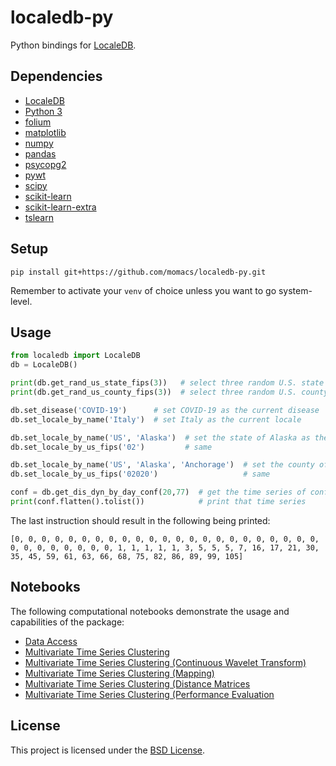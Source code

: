# localedb-py

Python bindings for [LocaleDB](https://github.com/momacs/localedb).


## Dependencies

- [LocaleDB](https://github.com/momacs/localedb)
- [Python 3](https://www.python.org)
- [folium](https://github.com/python-visualization/folium)
- [matplotlib](https://matplotlib.org/)
- [numpy](https://numpy.org)
- [pandas](https://pandas.pydata.org/)
- [psycopg2](https://pypi.org/project/psycopg2)
- [pywt](https://github.com/PyWavelets/pywt)
- [scipy](https://www.scipy.org/)
- [scikit-learn](https://scikit-learn.org)
- [scikit-learn-extra](https://github.com/scikit-learn-contrib/scikit-learn-extra)
- [tslearn](https://github.com/tslearn-team/tslearn/)


## Setup

```
pip install git+https://github.com/momacs/localedb-py.git
```

Remember to activate your `venv` of choice unless you want to go system-level.


## Usage

```python
from localedb import LocaleDB
db = LocaleDB()

print(db.get_rand_us_state_fips(3))   # select three random U.S. state  FIPS codes
print(db.get_rand_us_county_fips(3))  # select three random U.S. county FIPS codes

db.set_disease('COVID-19')      # set COVID-19 as the current disease
db.set_locale_by_name('Italy')  # set Italy as the current locale

db.set_locale_by_name('US', 'Alaska')  # set the state of Alaska as the current locale
db.set_locale_by_us_fips('02')         # same

db.set_locale_by_name('US', 'Alaska', 'Anchorage')  # set the county of Anchorage, Alaska as the current locale
db.set_locale_by_us_fips('02020')                   # same

conf = db.get_dis_dyn_by_day_conf(20,77)  # get the time series of confirmed cases from day 20 to day 77
print(conf.flatten().tolist())            # print that time series
```

The last instruction should result in the following being printed:

```
[0, 0, 0, 0, 0, 0, 0, 0, 0, 0, 0, 0, 0, 0, 0, 0, 0, 0, 0, 0, 0, 0, 0, 0, 0, 0, 0, 0, 0, 0, 0, 1, 1, 1, 1, 1, 3, 5, 5, 5, 7, 16, 17, 21, 30, 35, 45, 59, 61, 63, 66, 68, 75, 82, 86, 89, 99, 105]
```


## Notebooks

The following computational notebooks demonstrate the usage and capabilities of the package:
- [Data Access](https://github.com/momacs/localedb-py/notebooks/01-data-access.ipynb)
- [Multivariate Time Series Clustering](https://github.com/momacs/localedb-py/notebooks/02-mvts-cluster.ipynb)
- [Multivariate Time Series Clustering (Continuous Wavelet Transform)](https://github.com/momacs/localedb-py/notebooks/03-mvts-cluster-cwt.ipynb)
- [Multivariate Time Series Clustering (Mapping)](https://github.com/momacs/localedb-py/notebooks/04-mvts-cluster-map.ipynb)
- [Multivariate Time Series Clustering (Distance Matrices](https://github.com/momacs/localedb-py/notebooks/05-mvts-cluster-dist-mat.ipynb)
- [Multivariate Time Series Clustering (Performance Evaluation](https://github.com/momacs/localedb-py/notebooks/06-mvts-cluster-perf-eval.ipynb)


## License

This project is licensed under the [BSD License](LICENSE.md).
